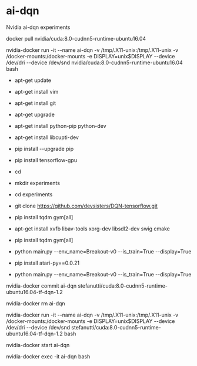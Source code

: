 # ai-dqn
Nvidia ai-dqn experiments

docker pull nvidia/cuda:8.0-cudnn5-runtime-ubuntu16.04

nvidia-docker run -it --name ai-dqn -v /tmp/.X11-unix:/tmp/.X11-unix -v /docker-mounts:/docker-mounts -e DISPLAY=unix$DISPLAY --device /dev/dri --device /dev/snd nvidia/cuda:8.0-cudnn5-runtime-ubuntu16.04 bash

 - apt-get update
 - apt-get install vim
 - apt-get install git
 - apt-get upgrade

 - apt-get install python-pip python-dev
 - apt-get install libcupti-dev
 
 - pip install --upgrade pip
 - pip install tensorflow-gpu 
 
 - cd
 - mkdir experiments
 - cd experiments 
 - git clone https://github.com/devsisters/DQN-tensorflow.git
 
 - pip install tqdm gym[all]
 - apt-get install xvfb libav-tools xorg-dev libsdl2-dev swig cmake
 - pip install tqdm gym[all] 
 
 - python main.py --env_name=Breakout-v0 --is_train=True --display=True
 - pip install atari-py==0.0.21
 - python main.py --env_name=Breakout-v0 --is_train=True --display=True

nvidia-docker commit ai-dqn stefanutti/cuda:8.0-cudnn5-runtime-ubuntu16.04-tf-dqn-1.2

nvidia-docker rm ai-dqn

nvidia-docker run -it --name ai-dqn -v /tmp/.X11-unix:/tmp/.X11-unix -v /docker-mounts:/docker-mounts -e DISPLAY=unix$DISPLAY --device /dev/dri --device /dev/snd stefanutti/cuda:8.0-cudnn5-runtime-ubuntu16.04-tf-dqn-1.2 bash

nvidia-docker start ai-dqn

nvidia-docker exec -it ai-dqn bash

